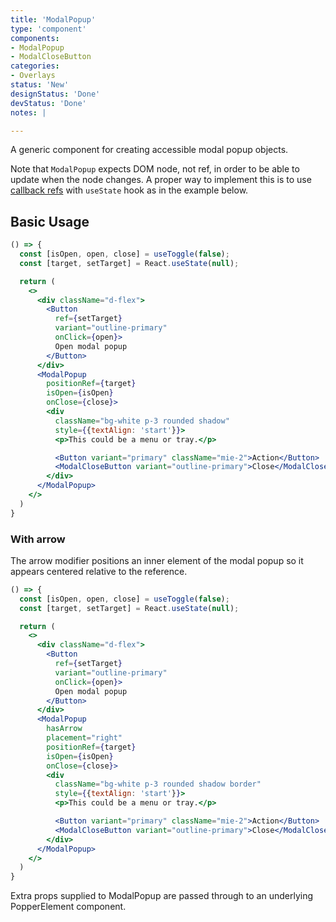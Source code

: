 ```yaml
---
title: 'ModalPopup'
type: 'component'
components:
- ModalPopup
- ModalCloseButton
categories:
- Overlays
status: 'New'
designStatus: 'Done'
devStatus: 'Done'
notes: |

---
```


A generic component for creating accessible modal popup objects.

Note that `ModalPopup` expects DOM node, not ref, in order to be able to update when the node changes.
A proper way to implement this is to use [callback refs](https://reactjs.org/docs/refs-and-the-dom.html#callback-refs) with `useState` hook as in the example below.

## Basic Usage

```jsx live
() => {
  const [isOpen, open, close] = useToggle(false);
  const [target, setTarget] = React.useState(null);

  return (
    <>
      <div className="d-flex">
        <Button
          ref={setTarget}
          variant="outline-primary"
          onClick={open}>
          Open modal popup
        </Button>
      </div>
      <ModalPopup
        positionRef={target}
        isOpen={isOpen}
        onClose={close}>
        <div
          className="bg-white p-3 rounded shadow"
          style={{textAlign: 'start'}}>
          <p>This could be a menu or tray.</p>

          <Button variant="primary" className="mie-2">Action</Button>
          <ModalCloseButton variant="outline-primary">Close</ModalCloseButton>
        </div>
      </ModalPopup>
    </>
  )
}
```
### With arrow

The arrow modifier positions an inner element of the modal popup so it appears centered relative to the reference.

```jsx live
() => {
  const [isOpen, open, close] = useToggle(false);
  const [target, setTarget] = React.useState(null);

  return (
    <>
      <div className="d-flex">
        <Button
          ref={setTarget}
          variant="outline-primary"
          onClick={open}>
          Open modal popup
        </Button>
      </div>
      <ModalPopup
        hasArrow
        placement="right"
        positionRef={target}
        isOpen={isOpen}
        onClose={close}>
        <div
          className="bg-white p-3 rounded shadow border"
          style={{textAlign: 'start'}}>
          <p>This could be a menu or tray.</p>

          <Button variant="primary" className="mie-2">Action</Button>
          <ModalCloseButton variant="outline-primary">Close</ModalCloseButton>
        </div>
      </ModalPopup>
    </>
  )
}
```

Extra props supplied to ModalPopup are passed through to an underlying PopperElement component.
